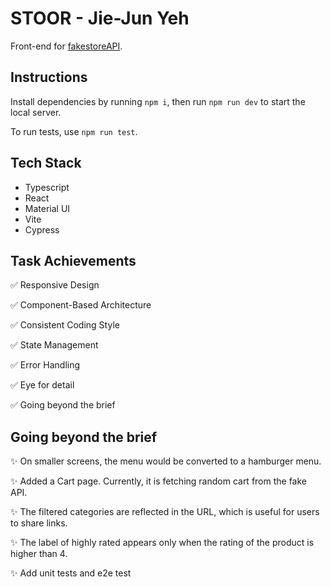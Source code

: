 # STOOR - Jie-Jun Yeh

Front-end for [fakestoreAPI](https://fakestoreapi.com/docs).

## Instructions

Install dependencies by running `npm i`, then run `npm run dev` to start the local server.

To run tests, use `npm run test`.

## Tech Stack

- Typescript
- React
- Material UI
- Vite
- Cypress

## Task Achievements

✅ Responsive Design

✅ Component-Based Architecture

✅ Consistent Coding Style

✅ State Management

✅ Error Handling

✅ Eye for detail

✅ Going beyond the brief

## Going beyond the brief

✨ On smaller screens, the menu would be converted to a hamburger menu.

✨ Added a Cart page. Currently, it is fetching random cart from the fake API.

✨ The filtered categories are reflected in the URL, which is useful for users to share links.

✨ The label of highly rated appears only when the rating of the product is higher than 4.

✨ Add unit tests and e2e test
